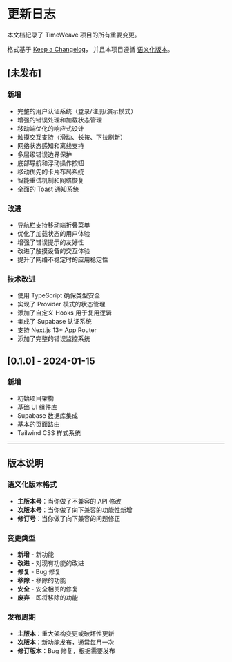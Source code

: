 # 更新日志

本文档记录了 TimeWeave 项目的所有重要变更。

格式基于 [Keep a Changelog](https://keepachangelog.com/zh-CN/1.0.0/)，
并且本项目遵循 [语义化版本](https://semver.org/lang/zh-CN/)。

## [未发布]

### 新增
- 完整的用户认证系统（登录/注册/演示模式）
- 增强的错误处理和加载状态管理
- 移动端优化的响应式设计
- 触摸交互支持（滑动、长按、下拉刷新）
- 网络状态感知和离线支持
- 多层级错误边界保护
- 底部导航和浮动操作按钮
- 移动优先的卡片布局系统
- 智能重试机制和网络恢复
- 全面的 Toast 通知系统

### 改进
- 导航栏支持移动端折叠菜单
- 优化了加载状态的用户体验
- 增强了错误提示的友好性
- 改进了触摸设备的交互体验
- 提升了网络不稳定时的应用稳定性

### 技术改进
- 使用 TypeScript 确保类型安全
- 实现了 Provider 模式的状态管理
- 添加了自定义 Hooks 用于复用逻辑
- 集成了 Supabase 认证系统
- 支持 Next.js 13+ App Router
- 添加了完整的错误监控系统

## [0.1.0] - 2024-01-15

### 新增
- 初始项目架构
- 基础 UI 组件库
- Supabase 数据库集成
- 基本的页面路由
- Tailwind CSS 样式系统

---

## 版本说明

### 语义化版本格式
- **主版本号**：当你做了不兼容的 API 修改
- **次版本号**：当你做了向下兼容的功能性新增
- **修订号**：当你做了向下兼容的问题修正

### 变更类型
- **新增** - 新功能
- **改进** - 对现有功能的改进
- **修复** - Bug 修复
- **移除** - 移除的功能
- **安全** - 安全相关的修复
- **废弃** - 即将移除的功能

### 发布周期
- **主版本**：重大架构变更或破坏性更新
- **次版本**：新功能发布，通常每月一次
- **修订版本**：Bug 修复，根据需要发布